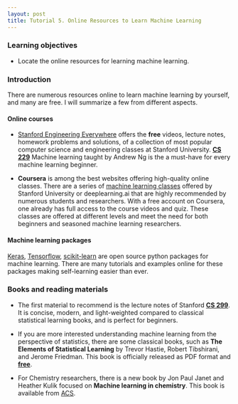 ```yaml
---
layout: post
title: Tutorial 5. Online Resources to Learn Machine Learning
---
```


### Learning objectives
* Locate the online resources for learning machine learning.

### Introduction
There are numerous resources online to learn machine learning by yourself, and many are free. I will summarize a few from different aspects.

#### Online courses
* [Stanford Engineering Everywhere](https://see.stanford.edu/Course) offers the **free** videos, lecture notes, homework problems and solutions, of a collection of most popular computer science and engineering classes at Stanford University. [**CS 229**](https://see.stanford.edu/Course/CS229) Machine learning taught by Andrew Ng is the a must-have for every machine learning beginner.

* **Coursera** is among the best websites offering high-quality online classes. There are a series of [machine learning classes](https://www.coursera.org/courses?query=machine%20learning%20andrew%20ng&utm_source=gg&utm_medium=sem&utm_content=01-CatalogDSA-ML1-US&campaignid=9918777773&adgroupid=100491712477&device=c&keyword=&matchtype=b&network=g&devicemodel=&adpostion=&creativeid=432357975999&hide_mobile_promo&gclid=Cj0KCQjwtZH7BRDzARIsAGjbK2YHK4c86n-ytrCNMD36dfjHIxe7X7TDUj2Uc45DPNbP-tg0AHKmouoaApH4EALw_wcB) offered by Stanford University or deeplearning.ai that are highly recommended by numerous students and researchers. With a free account on Coursera, one already has full access to the course videos and quiz. These classes are offered at different levels and meet the need for both beginners and seasoned machine learning researchers.

#### Machine learning packages
[Keras](https://keras.io/), [Tensorflow](https://www.tensorflow.org/), [scikit-learn](https://scikit-learn.org/stable/) are open source python packages for machine learning. There are many tutorials and examples online for these packages making self-learning easier than ever.

### Books and reading materials
* The first material to recommend is the lecture notes of Stanford [**CS 299**](https://see.stanford.edu/Course/CS229). It is concise, modern, and light-weighted compared to classical statistical learning books, and is perfect for beginners.

* If you are more interested understanding machine learning from the perspective of statistics, there are some classical books, such as **The Elements of Statistical Learning** by Trevor Hastie, Robert Tibshirani, and Jerome Friedman. This book is officially released as PDF format and [**free**](https://web.stanford.edu/~hastie/ElemStatLearn/).

* For Chemistry researchers, there is a new book by Jon Paul Janet and Heather Kulik focused on **Machine learning in chemistry**. This book is available from [ACS](https://pubs.acs.org/doi/book/10.1021/acs.infocus.7e4001).
